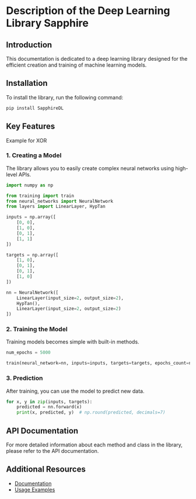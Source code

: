 # Description of the Deep Learning Library Sapphire

## Introduction
This documentation is dedicated to a deep learning library designed for the efficient creation and training of machine learning models.

## Installation
To install the library, run the following command:
```bash
pip install SapphireDL
```

## Key Features
Example for XOR

### 1. Creating a Model
The library allows you to easily create complex neural networks using high-level APIs.

```python
import numpy as np

from training import train
from neural_networks import NeuralNetwork
from layers import LinearLayer, HypTan

inputs = np.array([
    [0, 0],
    [1, 0],
    [0, 1],
    [1, 1]
])

targets = np.array([
    [1, 0],
    [0, 1],
    [0, 1],
    [1, 0]
])

nn = NeuralNetwork([
    LinearLayer(input_size=2, output_size=2),
    HypTan(),
    LinearLayer(input_size=2, output_size=2)
])
```

### 2. Training the Model
Training models becomes simple with built-in methods.

```python
num_epochs = 5000

train(neural_network=nn, inputs=inputs, targets=targets, epochs_count=num_epochs)
```

### 3. Prediction
After training, you can use the model to predict new data.

```python
for x, y in zip(inputs, targets):
    predicted = nn.forward(x)
    print(x, predicted, y)  # np.round(predicted, decimals=7)
```

## API Documentation
For more detailed information about each method and class in the library, please refer to the API documentation.

## Additional Resources

- [Documentation](https://github.com/itbert/Sapphire-DL/documentation)
- [Usage Examples](https://github.com/itbert/Sapphire-DL/tree/main/examples)
